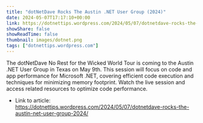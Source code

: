 ```yaml
---
title: "dotNetDave Rocks The Austin .NET User Group (2024)"
date: 2024-05-07T17:17:10+00:00
link: https://dotnettips.wordpress.com/2024/05/07/dotnetdave-rocks-the-austin-net-user-group-2024/
showShare: false
showReadTime: false
thumbnail: images/dotnet.png
tags: ["dotnettips.wordpress.com"]
---
```

The dotNetDave No Rest for the Wicked World Tour is coming to the Austin .NET User Group in Texas on May 9th. This session will focus on code and app performance for Microsoft .NET, covering efficient code execution and techniques for minimizing memory footprint. Watch the live session and access related resources to optimize code performance.

- Link to article: https://dotnettips.wordpress.com/2024/05/07/dotnetdave-rocks-the-austin-net-user-group-2024/